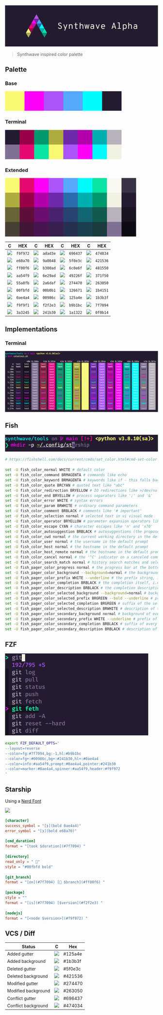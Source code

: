 
![](./assets/synthwave_alpha_logo.png)
> Synthwave inspired color palette

## Palette

### Base
![](./assets/palette_base.png)

### Terminal
![](./assets/palette_terminal.png)

### Extended
![](./assets/palette_extended.png)

C | HEX | C | HEX | C | HEX | C | HEX
--- | --- | --- | --- | --- | --- | --- | ---
![](https://via.placeholder.com/20/f9f972/?text=+) | `f9f972` | ![](https://via.placeholder.com/20/adad3e/?text=+) | `adad3e` | ![](https://via.placeholder.com/20/696437/?text=+) | `696437` | ![](https://via.placeholder.com/20/474034/?text=+) | `474034`
![](https://via.placeholder.com/20/e60a70/?text=+) | `e60a70` | ![](https://via.placeholder.com/20/9a0048/?text=+) | `9a0048` | ![](https://via.placeholder.com/20/5f0e3c/?text=+) | `5f0e3c` | ![](https://via.placeholder.com/20/421536/?text=+) | `421536`
![](https://via.placeholder.com/20/ff00f6/?text=+) | `ff00f6` | ![](https://via.placeholder.com/20/b300ad/?text=+) | `b300ad` | ![](https://via.placeholder.com/20/6c0e6f/?text=+) | `6c0e6f` | ![](https://via.placeholder.com/20/481550/?text=+) | `481550`
![](https://via.placeholder.com/20/aa54f9/?text=+) | `aa54f9` | ![](https://via.placeholder.com/20/6e29ad/?text=+) | `6e29ad` | ![](https://via.placeholder.com/20/49226f/?text=+) | `49226f` | ![](https://via.placeholder.com/20/371f50/?text=+) | `371f50`
![](https://via.placeholder.com/20/55a8fb/?text=+) | `55a8fb` | ![](https://via.placeholder.com/20/2a6daf/?text=+) | `2a6daf` | ![](https://via.placeholder.com/20/274470/?text=+) | `274470` | ![](https://via.placeholder.com/20/263050/?text=+) | `263050`
![](https://via.placeholder.com/20/00fbfd/?text=+) | `00fbfd` | ![](https://via.placeholder.com/20/00b0b1/?text=+) | `00b0b1` | ![](https://via.placeholder.com/20/126671/?text=+) | `126671` | ![](https://via.placeholder.com/20/1b4151/?text=+) | `1b4151`
![](https://via.placeholder.com/20/0ae4a4/?text=+) | `0ae4a4` | ![](https://via.placeholder.com/20/00986c/?text=+) | `00986c` | ![](https://via.placeholder.com/20/125a4e/?text=+) | `125a4e` | ![](https://via.placeholder.com/20/1b3b3f/?text=+) | `1b3b3f`
![](https://via.placeholder.com/20/f9f9f1/?text=+) | `f9f9f1` | ![](https://via.placeholder.com/20/f2f2e3/?text=+) | `f2f2e3` | ![](https://via.placeholder.com/20/b9b1bc/?text=+) | `b9b1bc` | ![](https://via.placeholder.com/20/7f7094/?text=+) | `7f7094`
![](https://via.placeholder.com/20/3a3245/?text=+) | `3a3245` | ![](https://via.placeholder.com/20/241b30/?text=+) | `241b30` | ![](https://via.placeholder.com/20/1a1322/?text=+) | `1a1322` | ![](https://via.placeholder.com/20/0f0b14/?text=+) | `0f0b14`


## Implementations

### Terminal
![](./assets/screenshot_terminal.png)

## Fish
![](./assets/screenshot_fish.png)
```sh
# https://fishshell.com/docs/current/cmds/set_color.html#cmd-set-color

set -U fish_color_normal WHITE # default color
set -U fish_color_command BRMAGENTA # commands like echo
set -U fish_color_keyword BRMAGENTA # keywords like if - this falls back on the command color if unset
set -U fish_color_quote BRCYAN # quoted text like "abc"
set -U fish_color_redirection BRYELLOW # IO redirections like >/dev/null
set -U fish_color_end BRYELLOW # process separators like ';' and '&'
set -U fish_color_error WHITE # syntax errors
set -U fish_color_param BRWHITE # ordinary command parameters
set -U fish_color_comment BRBLACK # comments like '# important'
set -U fish_color_selection normal # selected text in vi visual mode
set -U fish_color_operator BRYELLOW # parameter expansion operators like '*' and '~'
set -U fish_color_escape CYAN # character escapes like 'n' and 'x70'
set -U fish_color_autosuggestion BRBLACK # autosuggestions (the proposed rest of a command)
set -U fish_color_cwd normal # the current working directory in the default prompt
set -U fish_color_user normal # the username in the default prompt
set -U fish_color_host normal # the hostname in the default prompt
set -U fish_color_host_remote normal # the hostname in the default prompt for remote sessions (like ssh)
set -U fish_color_cancel normal # the '^C' indicator on a canceled command
set -U fish_color_search_match normal # history search matches and selected pager items (background only)
set -U fish_pager_color_progress normal # the progress bar at the bottom left corner
set -U fish_pager_color_background --background=normal # the background color of a line
set -U fish_pager_color_prefix WHITE --underline # the prefix string, i.e. the string that is to be completed
set -U fish_pager_color_completion BRBLACK # the completion itself, i.e. the proposed rest of the string
set -U fish_pager_color_description BRBLACK # the completion description
set -U fish_pager_color_selected_background --background=normal # background of the selected completion
set -U fish_pager_color_selected_prefix BRGREEN --bold --underline # prefix of the selected completion
set -U fish_pager_color_selected_completion BRGREEN # suffix of the selected completion
set -U fish_pager_color_selected_description BRWHITE # description of the selected completion
set -U fish_pager_color_secondary_background normal # background of every second unselected completion
set -U fish_pager_color_secondary_prefix WHITE --underline # prefix of every second unselected completion
set -U fish_pager_color_secondary_completion BRBLACK # suffix of every second unselected completion
set -U fish_pager_color_secondary_description BRBLACK # description of every second unselected completion

```

## FZF
![](./assets/screenshot_fzf.png)
```sh
export FZF_DEFAULT_OPTS='
--layout=reverse
--color=fg:#7f7094,bg:-1,hl:#b9b1bc
--color=fg+:#00986c,bg+:#241b30,hl+:#0ae4a4
--color=info:#aa54f9,prompt:#0ae4a4,pointer:#241b30
--color=marker:#0ae4a4,spinner:#aa54f9,header:#f9f972
'

```

## Starship
Using a [Nerd Font](https://www.nerdfonts.com/)

![](https://via.placeholder.com/640x240/dddddd/?text=screenshot)

```toml
[character]
success_symbol = "[❯](bold 0ae4a4)"
error_symbol = "[❯](bold e60a70)"

[cmd_duration]
format = "[took $duration](#7f7094) "

[directory]
read_only = " "
style = "#00fbfd bold"

[git_branch]
format = "[on](#7f7094) [ $branch](#ff00f6) "

[package]
style = ""
format = "[is](#7f7094) [$version](#f2f2e3) "

[nodejs]
format = "[<node $version>](#f9f972) "

```

## VCS / Diff

Status | C | Hex
--- | --- | ---
Added gutter | ![](https://via.placeholder.com/24/125a4e/?text=+) | #125a4e
Added background | ![](https://via.placeholder.com/24/1b3b3f/?text=+) | #1b3b3f
Deleted gutter | ![](https://via.placeholder.com/24/5f0e3c/?text=+) | #5f0e3c
Deleted background | ![](https://via.placeholder.com/24/421536/?text=+) | #421536
Modified gutter | ![](https://via.placeholder.com/24/274470/?text=+) | #274470
Modified background | ![](https://via.placeholder.com/24/263050/?text=+) | #263050
Conflict gutter | ![](https://via.placeholder.com/24/696437/?text=+) | #696437
Conflict background | ![](https://via.placeholder.com/24/474034/?text=+) | #474034


